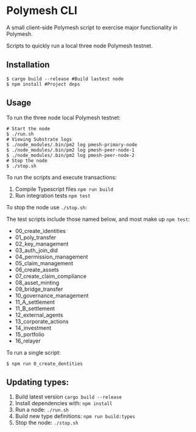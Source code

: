 # Polymesh CLI

A small client-side Polymesh script to exercise major functionality in Polymesh.

Scripts to quickly run a local three node Polymesh testnet.

## Installation

```shell
$ cargo build --release #Build lastest node
$ npm install #Project deps
```

## Usage

To run the three node local Polymesh testnet:

```shell
# Start the node
$ ./run.sh
# Viewing Substrate logs
$ ./node_modules/.bin/pm2 log pmesh-primary-node
$ ./node_modules/.bin/pm2 log pmesh-peer-node-1
$ ./node_modules/.bin/pm2 log pmesh-peer-node-2
# Stop the node
$ ./stop.sh
```

To run the scripts and execute transactions:

1. Compile Typescript files `npm run build`
2. Run integration tests `npm test`

To stop the node use `./stop.sh`:


The test scripts include those named below, and most make up `npm test`:


 - 00_create_identities
 - 01_poly_transfer
 - 02_key_management
 - 03_auth_join_did
 - 04_permission_management
 - 05_claim_management
 - 06_create_assets
 - 07_create_claim_compliance
 - 08_asset_minting
 - 09_bridge_transfer
 - 10_governance_management
 - 11_A_settlement
 - 11_B_settlement
 - 12_external_agents
 - 13_corporate_actions
 - 14_investment
 - 15_portfolio
 - 16_relayer

 To run a single script:
 ```shell
$ npm run 0_create_dentities
```
## Updating types:
1. Build latest version `cargo build --release`
2. Install dependencies with: `npm install`
3. Run a node: `./run.sh`
4. Build new type definitions: `npm run build:types`
5. Stop the node: `./stop.sh`
